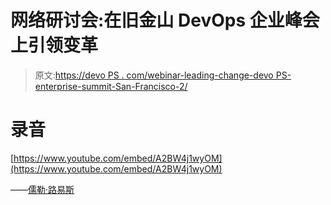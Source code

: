 # 网络研讨会:在旧金山 DevOps 企业峰会上引领变革

> 原文:[https://devo PS . com/webinar-leading-change-devo PS-enterprise-summit-San-Francisco-2/](https://devops.com/webinar-leading-change-devops-enterprise-summit-san-francisco-2/)

# 录音

[https://www.youtube.com/embed/A2BW4j1wyOM](https://www.youtube.com/embed/A2BW4j1wyOM)

——[儒勒·路易斯](https://devops.com/author/jules/)